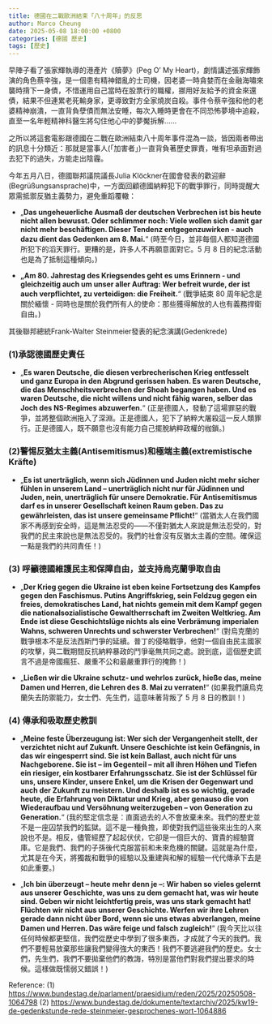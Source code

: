 ```yaml
---
title: 德國在二戰歐洲結束「八十周年」的反思
author: Marco Cheung
date: 2025-05-08 18:00:00 +0800
categories: [德國 歷史]
tags: [歷史]
---
```


早陣子看了張家輝執導的港產片《贖夢》(Peg O’ My Heart)，劇情講述張家輝飾演的角色蔡辛強，是一個患有精神錯亂的士司機，因老婆一時貪婪而在金融海嘯來襲時揹下一身債，不惜運用自己當時在股票行的職權，挪用好友給予的資金來還債，結果不但連累老死輸身家，更導致對方全家燒炭自殺。事件令蔡辛強和他的老婆精神崩潰，一直背負孽債而無法安睡，每次入睡時更會在不同恐怖夢境中追殺，直至一名年輕精神科醫生將勾住他心中的夢魘拆解......

之所以將這套電影跟德國在二戰在歐洲結束八十周年事件混為一談，皆因兩者帶出的訊息十分類近：那就是當事人(「加害者」)一直背負著歷史罪責，唯有坦承面對過去犯下的過失，方能走出陰霾。

今年五月八日，德國聯邦議院議長Julia Klöckner在國會發表的歡迎辭(Begrüßungsansprache)中，一方面回顧德國納粹犯下的戰爭罪行，同時提醒大眾需抵禦反猶主義勢力，避免重蹈覆轍：

- „**Das ungeheuerliche Ausmaß der deutschen Verbrechen ist bis heute nicht allen bewusst. Oder schlimmer noch: Viele wollen sich damit gar nicht mehr beschäftigen. Dieser Tendenz entgegenzuwirken - auch dazu dient das Gedenken am 8. Mai.**“
(時至今日，並非每個人都知道德國所犯下的滔天罪行。更糟的是，許多人不再願意面對它。5 月 8 日的紀念活動也是為了抵制這種傾向。)

- **„Am 80. Jahrestag des Kriegsendes geht es ums Erinnern - und gleichzeitig auch um unser aller Auftrag: Wer befreit wurde, der ist auch verpflichtet, zu verteidigen: die Freiheit.**“
(戰爭結束 80 周年紀念是關於緬懷 - 同時也是關於我們所有人的使命：那些獲得解放的人也有義務捍衛自由。)


其後聯邦總統Frank-Walter Steinmeier發表的紀念演講(Gedenkrede)

### (1)承認德國歷史責任
- „**Es waren Deutsche, die diesen verbrecherischen Krieg entfesselt und ganz Europa in den Abgrund gerissen haben. Es waren Deutsche, die das Menschheitsverbrechen der Shoah begangen haben. Und es waren Deutsche, die nicht willens und nicht fähig waren, selber das Joch des NS-Regimes abzuwerfen.**“
(正是德國人，發動了這場罪惡的戰爭，並將整個歐洲拖入了深淵。正是德國人，犯下了納粹大屠殺這一反人類罪行。正是德國人，既不願意也沒有能力自己擺脫納粹政權的枷鎖。)

### (2)警惕反猶太主義(Antisemitismus)和極端主義(extremistische Kräfte)
- „**Es ist unerträglich, wenn sich Jüdinnen und Juden nicht mehr sicher fühlen in unserem Land – unerträglich nicht nur für Jüdinnen und Juden, nein, unerträglich für unsere Demokratie. Für Antisemitismus darf es in unserer Gesellschaft keinen Raum geben. Das zu gewährleisten, das ist unsere gemeinsame Pflicht!**“
(當猶太人在我們國家不再感到安全時，這是無法忍受的——不僅對猶太人來說是無法忍受的，對我們的民主來說也是無法忍受的。我們的社會沒有反猶太主義的空間。確保這一點是我們的共同責任！)


### (3) 呼籲德國維護民主和保障自由，並支持烏克蘭爭取自由
- „**Der Krieg gegen die Ukraine ist eben keine Fortsetzung des Kampfes gegen den Faschismus. Putins Angriffskrieg, sein Feldzug gegen ein freies, demokratisches Land, hat nichts gemein mit dem Kampf gegen die nationalsozialistische Gewaltherrschaft im Zweiten Weltkrieg. Am Ende ist diese Geschichtslüge nichts als eine Verbrämung imperialen Wahns, schweren Unrechts und schwerster Verbrechen!**“
(對烏克蘭的戰爭根本不是反法西斯鬥爭的延續。普丁的侵略戰爭，他對一個自由民主國家的攻擊，與二戰期間反抗納粹暴政的鬥爭毫無共同之處。說到底，這個歷史謊言不過是帝國瘋狂、嚴重不公和最嚴重罪行的掩飾！)

- „**Ließen wir die Ukraine schutz- und wehrlos zurück, hieße das, meine Damen und Herren, die Lehren des 8. Mai zu verraten!**“
(如果我們讓烏克蘭失去防禦能力，女士們、先生們，這意味著背叛了 5 月 8 日的教訓！)

### (4) 傳承和吸取歷史教訓
- „**Meine feste Überzeugung ist: Wer sich der Vergangenheit stellt, der verzichtet nicht auf Zukunft. Unsere Geschichte ist kein Gefängnis, in das wir eingesperrt sind. Sie ist kein Ballast, auch nicht für uns Nachgeborene. Sie ist – im Gegenteil – mit all ihren Höhen und Tiefen ein riesiger, ein kostbarer Erfahrungsschatz. Sie ist der Schlüssel für uns, unsere Kinder, unsere Enkel, um die Krisen der Gegenwart und auch der Zukunft zu meistern. Und deshalb ist es so wichtig, gerade heute, die Erfahrung von Diktatur und Krieg, aber genauso die von Wiederaufbau und Versöhnung weiterzugeben – von Generation zu Generation.**“
(我的堅定信念是：直面過去的人不會放棄未來。我們的歷史並不是一座囚禁我們的監獄。這不是一種負擔，即使對我們這些後來出生的人來說也不是。相反，儘管經歷了起起伏伏，它卻是一個巨大的、寶貴的經驗寶庫。它是我們、我們的子孫後代克服當前和未來危機的關鍵。這就是為什麼，尤其是在今天，將獨裁和戰爭的經驗以及重建與和解的經驗一代代傳承下去是如此重要。)

- „**Ich bin überzeugt – heute mehr denn je –: Wir haben so vieles gelernt aus unserer Geschichte, was uns zu dem gemacht hat, was wir heute sind. Geben wir nicht leichtfertig preis, was uns stark gemacht hat! Flüchten wir nicht aus unserer Geschichte. Werfen wir ihre Lehren gerade dann nicht über Bord, wenn sie uns etwas abverlangen, meine Damen und Herren. Das wäre feige und falsch zugleich!**“
(我今天比以往任何時候都更堅信，我們從歷史中學到了很多東西，才成就了今天的我們。我們不要輕易放棄那些讓我們變得強大的東西！我們不要逃避我們的歷史。女士們，先生們，我們不要拋棄他們的教誨，特別是當他們對我們提出要求的時候。這樣做既懦弱又錯誤！)


Reference:
(1) https://www.bundestag.de/parlament/praesidium/reden/2025/20250508-1064798
(2) https://www.bundestag.de/dokumente/textarchiv/2025/kw19-de-gedenkstunde-rede-steinmeier-gesprochenes-wort-1064886